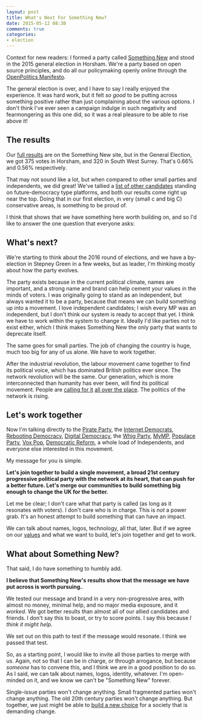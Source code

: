 ```yaml
---
layout: post
title: What's Next For Something New?
date: 2015-05-12 08:30
comments: true
categories:
- election
---
```


<div>
  Context for new readers: I formed a party called <a href='http://www.somethingnew.org.uk'>Something New</a> and stood in the 2015
  general election in Horsham. We're a party based on open source principles, and
  do all our policymaking openly online through the <a href='https://openpolitics.org.uk/manifesto'>OpenPolitics Manifesto</a>.
</div>

The general election is over, and I have to say I really enjoyed the experience. It
was hard work, but it felt *so good* to be putting across something positive rather
than just complaining about the various options. I don't think I've ever seen a
campaign indulge in such negativity and fearmongering as this one did, so it was
a real pleasure to be able to rise above it!

## The results

Our [full results](http://www.somethingnew.org.uk/may_2015_election_results)
are on the Something New site, but in the General Election, we
got 375 votes in Horsham, and 320 in South West Surrey. That's 0.66% and 0.56%
respectively.

That may not sound like a lot, but when compared to other small parties and independents,
we did great! We've tallied a [list of other candidates](https://docs.google.com/spreadsheets/d/19x3dHw_CZA3DGejNzzkJtFSlChdT8HcqpRvmoN_fiTQ/edit?usp=sharing) standing on future-democracy type platforms,
and both our results come right up near the top. Doing that in our first election, in very
(small c and big C) conservative areas, is something to be proud of.

I think that shows that we have something here worth building on, and so I'd like
to answer the one question that everyone asks:

## What's next?

We're starting to think about the 2016 round of elections, and we have a by-election in
Stepney Green in a few weeks, but as leader, I'm thinking mostly about how the party evolves.

The party exists because in the current political climate, names are important, and
a strong name and brand can help cement your values in the minds of voters. I was originally
going to stand as an independent, but always wanted it to be a party, because
that means we can build something up into a movement. I love independent candidates; I wish
every MP was an independent, but I don't think our system is ready to accept that yet. I think
we have to work within the system to change it. Ideally I'd like parties not to exist either,
which I think makes Something New the only party that wants to deprecate itself.

The same goes for small parties. The job of changing the country is huge, much too big for any of us alone.
We have to work together.

After the industrial revolution, the labour movement came together to find its political
voice, which has dominated British politics ever since. The network revolution will be the
same. Our generation, which is more interconnected than humanity has ever been, will find
its political movement. People are [calling for it](https://medium.com/@azeem/the-empty-quadrant-8c4b1e9d0ac1) [all over the place](https://medium.com/@timleroyis/i-refuse-to-be-crushed-by-the-tory-victory-even-this-dark-dark-blue-election-result-has-silver-e32995ea0a1a). The politics of the network is rising.

## Let's work together

Now I'm talking directly to the [Pirate Party](http://pirateparty.org.uk), the [Internet Democrats](http://i-dems.co.uk),
[Rebooting Democracy](http://rebootingdemocracy.uk), [Digital Democracy](http://truedemocracy.uk), the [Whig Party](http://whigs.uk), [MyMP](http://mymp2015.org.uk), [Populace Party](http://www.wearepopulace.uk/),
[Vox Pop](http://voxpopgov.com/), [Democratic Reform](http://www.democraticreform.co.uk/), a whole load of Independents, and everyone else interested in this movement.

My message for you is simple.

**Let's join together to build a single movement, a broad 21st century progressive political party with the network
at its heart, that can push for a better future. Let's merge our communities to build something big enough to change the UK for the better.**

Let me be clear; I don't care what that party is called (as long as it resonates with voters). I don't care who is in charge. This is *not* a power grab. It's an honest attempt to build something that can have an impact.

We can talk about names, logos, technology, all that, later. But if we agree on our [values](http://www.somethingnew.org.uk/our_values) and what we want to build, let's join together and get to work.

## What about Something New?

That said, I do have something to humbly add.

**I believe that Something New's results show that the message we have put across is worth pursuing.**.

We tested our message and brand in a very non-progressive area, with almost no money, minimal help, and
no major media exposure, and it *worked*. We got better results than almost all of our allied candidates and friends. I don't say this to boast, or try to score points. I say this because *I think it might help*.

We set out on this path to test if the message would resonate. I think we passed that test.

So, as a starting point, I would like to invite all those parties to merge with us.
Again, not so that I can be in charge, or through arrogance, but because *someone* has to
convene this, and I think we are in a good position to do so. As I said, we can talk about
names, logos, identity, whatever. I'm open-minded on it, and we know we can't be
"Something New" forever.

Single-issue parties won't change anything. Small fragmented parties won't change anything. The old 20th century parties won't change anything. But together, we just might be able to [build a new choice](http://www.somethingnew.org.uk/volunteer) for a society that is demanding change.
